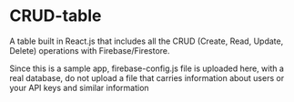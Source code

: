 # CRUD-table
A table built in React.js that includes all the CRUD (Create, Read, Update, Delete) operations with Firebase/Firestore.

Since this is a sample app, firebase-config.js file is uploaded here,
with a real database, do not upload a file that carries information about users or your API keys and similar information

